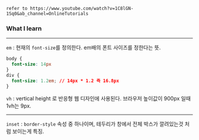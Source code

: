 ```
refer to https://www.youtube.com/watch?v=1C8lGN-1Sq0&ab_channel=OnlineTutorials
```

### What I learn
---

`em` : 현재의 `font-size`를 정의한다. em배의 폰트 사이즈를 정한다는 뜻.

```css
body {
  font-size: 14px
}
div {
  font-size: 1.2em; // 14px * 1.2 즉 16.8px
}
```

`vh` : vertical height 로 반응형 웹 디자인에 사용된다. 브라우저 높이값이 900px 일때 1vh는 9px.

---

`inset` : `border-style` 속성 중 하나이며, 테두리가 창에서 전체 박스가 깔려있는것 처럼 보이는게 특징. 
